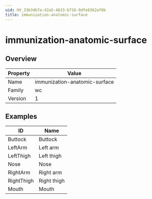 ```yaml
---
uid: HV_33b34b7a-42a5-4633-b716-9dfe8362af6b
title: immunization-anatomic-surface
---
```


# immunization-anatomic-surface

## Overview

Property|Value
---|--- 
Name|immunization-anatomic-surface 
Family|wc 
Version|1

## Examples

ID|Name
---|--- 
Buttock|Buttock 
LeftArm|Left arm 
LeftThigh|Left thigh 
Nose|Nose 
RightArm|Right arm 
RightThigh|Right thigh 
Mouth|Mouth